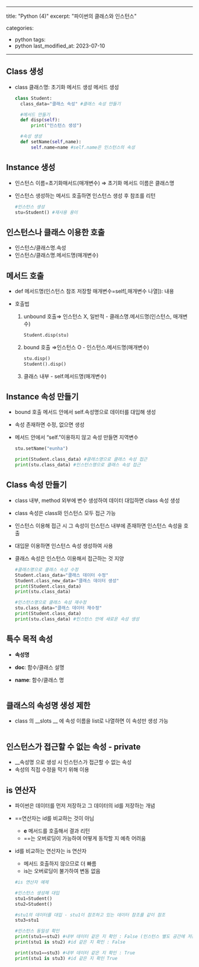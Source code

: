 
---
title: "Python (4)"
excerpt: "파이썬의 클래스와 인스턴스"

categories:
  - python
tags:
  - python
last_modified_at: 2023-07-10
---

## Class 생성 ##
- class 클래스명:
    초기화 메서드 생성
    메서드 생성

  ```python
  class Student:
    class_data="클래스 속성" #클래스 속성 만들기

    #메서드 만들기
    def disp(self):
        print("인스턴스 생성")

    #속성 생성
    def setName(self,name):
        self.name=name #self.name은 인스턴스의 속성
  ```

## Instance 생성 ##
- 인스턴스 이름=초기화매서드(매개변수) ⇒ 초기화 메서드 이름은 클래스명
- 인스턴스 생성하는 메서드 호출하면 인스턴스 생성 후 참조를 리턴

  ```python
  #인스턴스 생성
  stu=Student() #재사용 용이
  ```

## 인스턴스나 클래스 이용한 호출 ##
- 인스턴스/클래스명.속성
- 인스턴스/클래스명.메서드명(매개변수)

## 메서드 호출 ##
- def 메서드명(인스턴스 참조 저장할 매개변수=self[,매개변수 나열]):
        내용
    
- 호출법
    1. unbound 호출⇒ 인스턴스 X, 일반적
      - 클래스명.메서드명(인스턴스, 매개변수)

        ```python
        Student.disp(stu)
        ```  
          
    2. bound  호출 ⇒인스턴스 O
      -  인스턴스.메서드명(매개변수)

        ```python
        stu.disp()
        Student().disp()  
        ```
    3. 클래스 내부
      - self.메서드명(매개변수)


## Instance 속성 만들기 ##
- bound 호출 메서드 안에서 self.속성명으로 데이터를 대입해 생성
- 속성 존재하면 수정, 없으면 생성
- 메서드 안에서 “self.”이용하지 않고 속성 만들면 지역변수

  ```python
  stu.setName("eunha")

  print(Student.class_data) #클래스명으로 클래스 속성 접근
  print(stu.class_data) #인스턴스명으로 클래스 속성 접근

  ```


## Class 속성 만들기 ##

- class 내부, method 외부에 변수 생성하여 데이터 대입하면 class 속성 생성
- class 속성은 class와 인스턴스 모두 접근 가능
- 인스턴스 이용해 접근 시 그 속성이 인스턴스 내부에 존재하면 인스턴스 속성을 호출
- 대입문 이용하면 인스턴스 속성 생성하여 사용
- 클래스 속성은 인스턴스 이용해서 접근하는 것 지양

  ```python
  #클래스명으로 클래스 속성 수정
  Student.class_data="클래스 데이터 수정"
  Student.class_new_data="클래스 데이터 생성"
  print(Student.class_data)
  print(stu.class_data)
  ```

  ```python
  #인스턴스명으로 클래스 속성 재수정
  stu.class_data="클래스 데이터 재수정"
  print(Student.class_data)
  print(stu.class_data) #인스턴스 안에 새로운 속성 생성
  ```

## **특수 목적 속성** ##

- __속성명__
- __doc__: 함수/클래스 설명
- __name__: 함수/클래스 명


  ```python
  ```

## **클래스의 속성명 생성 제한** ##

- class 의 __slots __ 에 속성 이름을 list로 나열하면 이 속성만 생성 가능


  ```python
  ```

## **인스턴스가 접근할 수 없는 속성 - private** ##

- __속성명 으로 생성 시 인스턴스가 접근할 수 없는 속성
- 속성의 직접 수정을 막기 위해 이용


## is 연산자 ##

- 파이썬은 데이터를 먼저 저장하고 그 데이터의 id를 저장하는 개념
- ==연산자는 id를 비교하는 것이 아님
    - __e__ 메서드를 호출해서 결과 리턴
    - ==는 오버로딩이 가능하여 어떻게 동작할 지 예측 어려움
- id를 비교하는 연산자는 is 연산자
    - 메서드 호출하지 않으므로 더 빠름
    - is는 오버로딩이 불가하여 변동 없음


  ```python
  #is 연산자 예제

  #인스턴스 생성해 대입
  stu1=Student()
  stu2=Student()

  #stu1의 데이터를 대입 - stu1이 참조하고 있는 데이터 참조를 같이 참조
  stu3=stu1

  #인스턴스 동일성 확인
  print(stu1==stu2) #내부 데이터 같은 지 확인 : False (인스턴스 별도 공간에 저장)
  print(stu1 is stu2) #id 같은 지 확인 : False

  print(stu1==stu3) #내부 데이터 같은 지 확인 : True
  print(stu1 is stu3) #id 같은 지 확인 True

  ```

